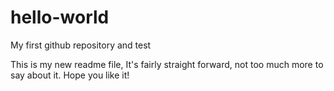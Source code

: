 # hello-world
My first github repository and test

This is my new readme file, It's fairly straight forward, not too much more to say about it.
Hope you like it!
